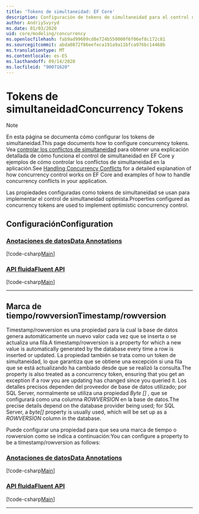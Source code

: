 ```yaml
---
title: 'Tokens de simultaneidad: EF Core'
description: Configuración de tokens de simultaneidad para el control de simultaneidad optimista en un modelo de Entity Framework Core
author: AndriySvyryd
ms.date: 01/03/2020
uid: core/modeling/concurrency
ms.openlocfilehash: fab9ad99609cd8e724b550000f6f06ef8c172c81
ms.sourcegitcommit: abda0872f86eefeca191a9a11bfca976bc14468b
ms.translationtype: MT
ms.contentlocale: es-ES
ms.lasthandoff: 09/14/2020
ms.locfileid: "90071620"
---
```

# <a name="concurrency-tokens"></a><span data-ttu-id="573cb-103">Tokens de simultaneidad</span><span class="sxs-lookup"><span data-stu-id="573cb-103">Concurrency Tokens</span></span>

> [!NOTE]
> <span data-ttu-id="573cb-104">En esta página se documenta cómo configurar los tokens de simultaneidad.</span><span class="sxs-lookup"><span data-stu-id="573cb-104">This page documents how to configure concurrency tokens.</span></span> <span data-ttu-id="573cb-105">Vea [controlar los conflictos de simultaneidad](xref:core/saving/concurrency) para obtener una explicación detallada de cómo funciona el control de simultaneidad en EF Core y ejemplos de cómo controlar los conflictos de simultaneidad en la aplicación.</span><span class="sxs-lookup"><span data-stu-id="573cb-105">See [Handling Concurrency Conflicts](xref:core/saving/concurrency) for a detailed explanation of how concurrency control works on EF Core and examples of how to handle concurrency conflicts in your application.</span></span>

<span data-ttu-id="573cb-106">Las propiedades configuradas como tokens de simultaneidad se usan para implementar el control de simultaneidad optimista.</span><span class="sxs-lookup"><span data-stu-id="573cb-106">Properties configured as concurrency tokens are used to implement optimistic concurrency control.</span></span>

## <a name="configuration"></a><span data-ttu-id="573cb-107">Configuración</span><span class="sxs-lookup"><span data-stu-id="573cb-107">Configuration</span></span>

### <a name="data-annotations"></a>[<span data-ttu-id="573cb-108">Anotaciones de datos</span><span class="sxs-lookup"><span data-stu-id="573cb-108">Data Annotations</span></span>](#tab/data-annotations)

[!code-csharp[Main](../../../samples/core/Modeling/DataAnnotations/Concurrency.cs?name=Concurrency&highlight=5)]

### <a name="fluent-api"></a>[<span data-ttu-id="573cb-109">API fluida</span><span class="sxs-lookup"><span data-stu-id="573cb-109">Fluent API</span></span>](#tab/fluent-api)

[!code-csharp[Main](../../../samples/core/Modeling/FluentAPI/Concurrency.cs?name=Concurrency&highlight=5)]

***

## <a name="timestamprowversion"></a><span data-ttu-id="573cb-110">Marca de tiempo/rowversion</span><span class="sxs-lookup"><span data-stu-id="573cb-110">Timestamp/rowversion</span></span>

<span data-ttu-id="573cb-111">Timestamp/rowversion es una propiedad para la cual la base de datos genera automáticamente un nuevo valor cada vez que se inserta o se actualiza una fila.</span><span class="sxs-lookup"><span data-stu-id="573cb-111">A timestamp/rowversion is a property for which a new value is automatically generated by the database every time a row is inserted or updated.</span></span> <span data-ttu-id="573cb-112">La propiedad también se trata como un token de simultaneidad, lo que garantiza que se obtiene una excepción si una fila que se está actualizando ha cambiado desde que se realizó la consulta.</span><span class="sxs-lookup"><span data-stu-id="573cb-112">The property is also treated as a concurrency token, ensuring that you get an exception if a row you are updating has changed since you queried it.</span></span> <span data-ttu-id="573cb-113">Los detalles precisos dependen del proveedor de base de datos utilizado; por SQL Server, normalmente se utiliza una propiedad *Byte []* , que se configurará como una columna *ROWVERSION* en la base de datos.</span><span class="sxs-lookup"><span data-stu-id="573cb-113">The precise details depend on the database provider being used; for SQL Server, a *byte[]* property is usually used, which will be set up as a *ROWVERSION* column in the database.</span></span>

<span data-ttu-id="573cb-114">Puede configurar una propiedad para que sea una marca de tiempo o rowversion como se indica a continuación:</span><span class="sxs-lookup"><span data-stu-id="573cb-114">You can configure a property to be a timestamp/rowversion as follows:</span></span>

### <a name="data-annotations"></a>[<span data-ttu-id="573cb-115">Anotaciones de datos</span><span class="sxs-lookup"><span data-stu-id="573cb-115">Data Annotations</span></span>](#tab/data-annotations)

[!code-csharp[Main](../../../samples/core/Modeling/DataAnnotations/Timestamp.cs?name=Timestamp&highlight=7)]

### <a name="fluent-api"></a>[<span data-ttu-id="573cb-116">API fluida</span><span class="sxs-lookup"><span data-stu-id="573cb-116">Fluent API</span></span>](#tab/fluent-api)

[!code-csharp[Main](../../../samples/core/Modeling/FluentAPI/Timestamp.cs?name=Timestamp&highlight=9,17)]

***
